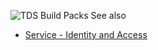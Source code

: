 ![TDS Build Packs](https://github.com/InlandRevenue/Gateway-Services/blob/master/Images/TDSBuildPacks.PNG)
See also 
* [Service - Identity and Access](https://github.com/InlandRevenue/Gateway-Services/tree/master/Service%20-%20Identity%20and%20Access)
